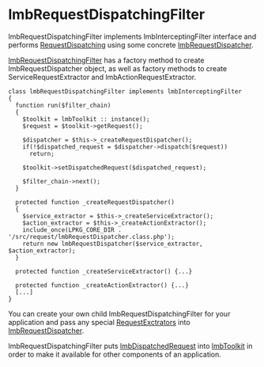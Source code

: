 # lmbRequestDispatchingFilter
lmbRequestDispatchingFilter implements lmbInterceptingFilter interface and performs [RequestDispatching](./request_dispatching.md) using some concrete [lmbRequestDispatcher](./lmb_request_dispatcher.md).

[lmbRequestDispatchingFilter](./lmb_request_dispatching_filter.md) has a factory method to create lmbRequestDispatcher object, as well as factory methods to create ServiceRequestExtractor and lmbActionRequestExtractor.

    class lmbRequestDispatchingFilter implements lmbInterceptingFilter
    {
      function run($filter_chain)
      {
        $toolkit = lmbToolkit :: instance();
        $request = $toolkit->getRequest();
 
        $dispatcher = $this->_createRequestDispatcher();
        if(!$dispatched_request = $dispatcher->dispatch($request))
          return;
 
        $toolkit->setDispatchedRequest($dispatched_request);
 
        $filter_chain->next();
      }
 
      protected function _createRequestDispatcher()
      {
        $service_extractor = $this->_createServiceExtractor();
        $action_extractor = $this->_createActionExtractor();
        include_once(LPKG_CORE_DIR . '/src/request/lmbRequestDispatcher.class.php');
        return new lmbRequestDispatcher($service_extractor, $action_extractor);
      } 
 
      protected function _createServiceExtractor() {...}
 
      protected function _createActionExtractor() {...}
      [...]
    }

You can create your own child lmbRequestDispatchingFilter for your application and pass any special [RequestExctrators](./lmb_request_extractor.md) into [lmbRequestDispatcher](./lmb_request_dispatcher.md).

lmbRequestDispatchingFilter puts [lmbDispatchedRequest](./lmb_dispatched_request.md) into [lmbToolkit](./lmb_toolkit.md) in order to make it available for other components of an application.

